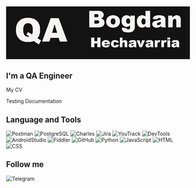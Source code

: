 ![Header](https://github.com/HechavarriaBogdan/HechavarriaBogdan/blob/main/assets/QAimage.png)

## I'm a QA Engineer 

My CV

Testing Documentation

## Language and Tools
![Postman](https://img.shields.io/badge/Postman-090909?style=for-the-badge&logo=Postman&logoColor=D2691E)
![PostgreSQL](https://img.shields.io/badge/SQL-090909?style=for-the-badge&logo=mysql)
![Charles](https://img.shields.io/badge/Charles-090909?style=for-the-badge&logo=appveyor&logoColor=D2B48C)
![Jira](https://img.shields.io/badge/Jira-090909?style=for-the-badge&logo=Jira&logoColor=708090)
![YouTrack](https://img.shields.io/badge/YouTrack-090909?style=for-the-badge&logo=appveyor&logoColor=000080)
![DevTools](https://img.shields.io/badge/DevTools-090909?style=for-the-badge&logo=e&logoColor=)
![AndroidStudio](https://img.shields.io/badge/AndroidStudio-090909?style=for-the-badge&logo=androidstudio&logoColor=)
![Fiddler](https://img.shields.io/badge/Fiddler-090909?style=for-the-badge&logo=appveyor&logoColor=006400)
![GitHub](https://img.shields.io/badge/GitHub-090909?style=for-the-badge&logo=github&logoColor=)
![Python](https://img.shields.io/badge/Python(Basics)-090909?style=for-the-badge&logo=python&logoColor=)
![JavaScript](https://img.shields.io/badge/JavaScript(Basics)-090909?style=for-the-badge&logo=Javascript&logoColor=)
![HTML](https://img.shields.io/badge/HTML(Basics)-090909?style=for-the-badge&logo=appveyor&logoColor=800000)
![CSS](https://img.shields.io/badge/SCC(Basics)-090909?style=for-the-badge&logo=appveyor&logoColor=00FFFF)

## Follow me
![Telegram](https://img.shields.io/badge/Telegram-090909?style=for-the-badge&logo=telegram&logoColor=)





